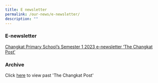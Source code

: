 ```yaml
---
title: E newsletter
permalink: /our-news/e-newsletter/
description: ""
---
```

### **E-newsletter**

[Changkat Primary School’s Semester 1 2023 e-newsletter ‘The Changkat Post’](https://drive.google.com/file/d/1UrArsukjchca0pevK3qI_1h5nFbNdm3l/view)

### **Archive**

Click [here](https://drive.google.com/drive/folders/1bCC1erushdLMjIgzGMo2t3xyTK004jdD) to view past 'The Changkat Post'